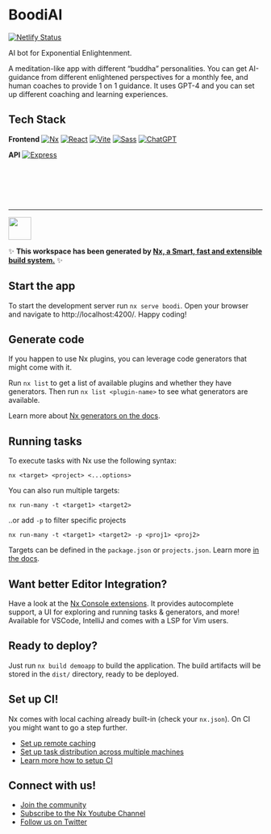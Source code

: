 # BoodiAI

[![Netlify Status](https://api.netlify.com/api/v1/badges/787bb728-19b1-4b79-8b55-f73223348dc6/deploy-status)](https://app.netlify.com/sites/fantastic-melomakarona-50f739/deploys)

AI bot for Exponential Enlightenment.

A meditation-like app with different “buddha” personalities. You can get AI-guidance from different enlightened perspectives for a monthly fee, and human coaches to provide 1 on 1 guidance. It uses GPT-4 and you can set up different coaching and learning experiences.

## Tech Stack

**Frontend**
[![Nx](https://img.shields.io/badge/Nx-16-gray?style=for-the-badge&logo=nx)]()
[![React](https://img.shields.io/badge/React-16-gray?style=for-the-badge&logo=react)]()
[![Vite](https://img.shields.io/badge/Vite-4-gray?style=for-the-badge&logo=vite)]()
[![Sass](https://img.shields.io/badge/Sass-1-gray?style=for-the-badge&logo=sass)]()
[![ChatGPT](https://img.shields.io/badge/ChatGPT-4-gray?style=for-the-badge&logo=openai&logoColor=19a280)]()

**API**
[![Express](https://img.shields.io/badge/express-4-gray?style=for-the-badge&logo=express)]()

<div style="margin-bottom:100px;"></div>

---

<a alt="Nx logo" href="https://nx.dev" target="_blank" rel="noreferrer"><img src="https://raw.githubusercontent.com/nrwl/nx/master/images/nx-logo.png" width="45"></a>

✨ **This workspace has been generated by [Nx, a Smart, fast and extensible build system.](https://nx.dev)** ✨

## Start the app

To start the development server run `nx serve boodi`. Open your browser and navigate to http://localhost:4200/. Happy coding!

## Generate code

If you happen to use Nx plugins, you can leverage code generators that might come with it.

Run `nx list` to get a list of available plugins and whether they have generators. Then run `nx list <plugin-name>` to see what generators are available.

Learn more about [Nx generators on the docs](https://nx.dev/plugin-features/use-code-generators).

## Running tasks

To execute tasks with Nx use the following syntax:

```
nx <target> <project> <...options>
```

You can also run multiple targets:

```
nx run-many -t <target1> <target2>
```

..or add `-p` to filter specific projects

```
nx run-many -t <target1> <target2> -p <proj1> <proj2>
```

Targets can be defined in the `package.json` or `projects.json`. Learn more [in the docs](https://nx.dev/core-features/run-tasks).

## Want better Editor Integration?

Have a look at the [Nx Console extensions](https://nx.dev/nx-console). It provides autocomplete support, a UI for exploring and running tasks & generators, and more! Available for VSCode, IntelliJ and comes with a LSP for Vim users.

## Ready to deploy?

Just run `nx build demoapp` to build the application. The build artifacts will be stored in the `dist/` directory, ready to be deployed.

## Set up CI!

Nx comes with local caching already built-in (check your `nx.json`). On CI you might want to go a step further.

- [Set up remote caching](https://nx.dev/core-features/share-your-cache)
- [Set up task distribution across multiple machines](https://nx.dev/core-features/distribute-task-execution)
- [Learn more how to setup CI](https://nx.dev/recipes/ci)

## Connect with us!

- [Join the community](https://nx.dev/community)
- [Subscribe to the Nx Youtube Channel](https://www.youtube.com/@nxdevtools)
- [Follow us on Twitter](https://twitter.com/nxdevtools)
